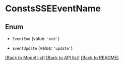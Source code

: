 # ConstsSSEEventName


## Enum

* `EventEnd` (value: `'end'`)

* `EventUpdate` (value: `'update'`)

[[Back to Model list]](../README.md#documentation-for-models) [[Back to API list]](../README.md#documentation-for-api-endpoints) [[Back to README]](../README.md)


